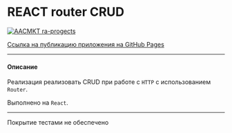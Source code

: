# REACT router CRUD

[![AACMKT ra-progects](https://github.com/AACMKT/ra-router_crud/actions/workflows/web.yml/badge.svg)](https://github.com/AACMKT/ra-router_crud/actions/workflows/web.yml)

[Ссылка на публикацию приложения на GitHub Pages](https://aacmkt.github.io/ra-router_crud/)

---

#### Описание

Реализация реализовать CRUD при работе с `HTTP` с использованием `Router`.

Выполнено на `React`.

---
Покрытие тестами не обеспечено